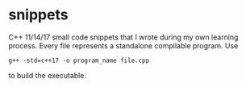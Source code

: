 # snippets

C++ 11/14/17 small code snippets that I wrote during my own learning process. 
Every file represents a standalone compilable program. Use

    g++ -std=c++17 -o program_name file.cpp

to build the executable.
